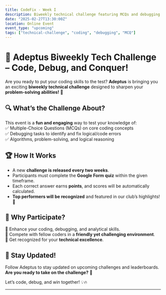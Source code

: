 ```yaml
---
title: CodeFix - Week I  
description: Biweekly technical challenge featuring MCQs and debugging tasks to test problem-solving skills.
date: "2025-02-27T13:30:00Z"  
location: Online Event
event_type: "upcoming"  
tags: ["technical-challenge", "coding", "debugging", "MCQ"]  
---
```


# 🚀 Adeptus Biweekly Tech Challenge – Code, Debug, and Conquer!  

Are you ready to put your coding skills to the test? **Adeptus** is bringing you an exciting **biweekly technical challenge** designed to sharpen your **problem-solving abilities!** 🎯  

## 🔍 What’s the Challenge About?  
This event is a **fun and engaging** way to test your knowledge of:  
✅ Multiple-Choice Questions (MCQs) on core coding concepts  
✅ Debugging tasks to identify and fix logical/code errors  
✅ Algorithms, problem-solving, and logical reasoning  

## 🏆 How It Works  
- A new **challenge is released every two weeks**.  
- Participants must complete the **Google Form quiz** within the given timeframe.  
- Each correct answer earns **points**, and scores will be automatically calculated.  
- **Top performers will be recognized** and featured in our club’s highlights! 🌟  

## 🎯 Why Participate?  
🔹 Enhance your coding, debugging, and analytical skills.  
🔹 Compete with fellow coders in a **friendly yet challenging environment**.  
🔹 Get recognized for your **technical excellence**.  

## 📅 Stay Updated!  
Follow Adeptus to stay updated on upcoming challenges and leaderboards.  
**Are you ready to take on the challenge?** 🚀  

Let’s code, debug, and win together! 💡🔥  

---
